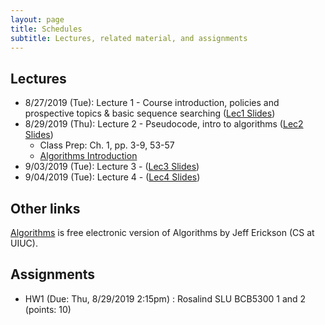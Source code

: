 ```yaml
---
layout: page
title: Schedules
subtitle: Lectures, related material, and assignments
---
```

## Lectures

 * 8/27/2019 (Tue): Lecture 1 - Course introduction, policies and prospective topics & basic sequence searching ([Lec1 Slides][1])
 * 8/29/2019 (Thu): Lecture 2 - Pseudocode, intro to algorithms ([Lec2 Slides][2])
   * Class Prep: Ch. 1, pp. 3-9, 53-57
   * [Algorithms Introduction](http://jeffe.cs.illinois.edu/teaching/algorithms/book/00-intro.pdf)
 * 9/03/2019 (Tue): Lecture 3 - ([Lec3 Slides][3])
 * 9/04/2019 (Tue): Lecture 4 - ([Lec4 Slides][4])
 
## Other links
[Algorithms](http://jeffe.cs.illinois.edu/teaching/algorithms/#book) is free electronic version of Algorithms by Jeff Erickson (CS at UIUC).

## Assignments 
* HW1 (Due: Thu, 8/29/2019 2:15pm) : Rosalind SLU BCB5300 1 and 2 (points: 10)


[1]:{{site.url}}/lectures/BCB5300_Lec01.pdf
[2]:{{site.url}}/lectures/BCB5300_Lec02.pdf
[3]:{{site.url}}/lectures/BCB5300_Lec03.pdf
[4]:{{site.url}}/lectures/BCB5300_Lec04.pdf
